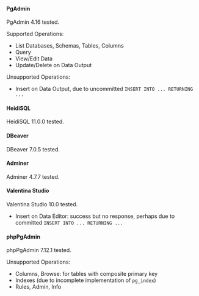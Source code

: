 #### PgAdmin

PgAdmin 4.16 tested.

Supported Operations:

- List Databases, Schemas, Tables, Columns
- Query
- View/Edit Data
- Update/Delete on Data Output

Unsupported Operations:

- Insert on Data Output, due to uncommitted `INSERT INTO ... RETURNING ...`

#### HeidiSQL

HeidiSQL 11.0.0 tested.

#### DBeaver

DBeaver 7.0.5 tested.

#### Adminer

Adminer 4.7.7 tested.

#### Valentina Studio

Valentina Studio 10.0 tested.

- Insert on Data Editor: success but no response, perhaps due to committed `INSERT INTO ... RETURNING ...`

#### phpPgAdmin

phpPgAdmin 7.12.1 tested.

Unsupported Operations:

- Columns, Browse: for tables with composite primary key
- Indexes (due to incomplete implementation of `pg_index`)
- Rules, Admin, Info